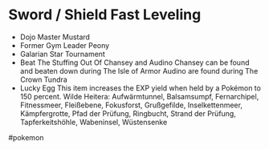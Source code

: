 # Sword / Shield Fast Leveling

* Dojo Master Mustard
* Former Gym Leader Peony
* Galarian Star Tournament
* Beat The Stuffing Out Of Chansey and Audino
	Chansey can be found and beaten down during The Isle of Armor
	Audino are found during The Crown Tundra
* Lucky Egg
	This item increases the EXP yield when held by a Pokémon to 150 percent.
	Wilde Heitera:  Aufwärmtunnel, Balsamsumpf, Fernarchipel, Fitnessmeer, Fleißebene, Fokusforst, Grußgefilde, Inselkettenmeer, Kämpfergrotte, Pfad der Prüfung, Ringbucht, Strand der Prüfung, Tapferkeitshöhle, Wabeninsel, Wüstensenke

#pokemon
